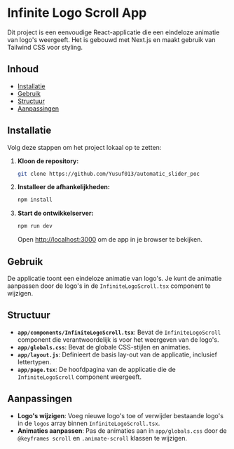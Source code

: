 # Infinite Logo Scroll App

Dit project is een eenvoudige React-applicatie die een eindeloze animatie van logo's weergeeft. Het is gebouwd met Next.js en maakt gebruik van Tailwind CSS voor styling.

## Inhoud

- [Installatie](#installatie)
- [Gebruik](#gebruik)
- [Structuur](#structuur)
- [Aanpassingen](#aanpassingen)

## Installatie

Volg deze stappen om het project lokaal op te zetten:

1. **Kloon de repository:**

   ```bash
   git clone https://github.com/Yusuf013/automatic_slider_poc
   ```

2. **Installeer de afhankelijkheden:**

   ```bash
   npm install
   ```

3. **Start de ontwikkelserver:**

   ```bash
   npm run dev
   ```

   Open [http://localhost:3000](http://localhost:3000) om de app in je browser te bekijken.

## Gebruik

De applicatie toont een eindeloze animatie van logo's. Je kunt de animatie aanpassen door de logo's in de `InfiniteLogoScroll.tsx` component te wijzigen.

## Structuur

- **`app/components/InfiniteLogoScroll.tsx`**: Bevat de `InfiniteLogoScroll` component die verantwoordelijk is voor het weergeven van de logo's.
- **`app/globals.css`**: Bevat de globale CSS-stijlen en animaties.
- **`app/layout.js`**: Definieert de basis lay-out van de applicatie, inclusief lettertypen.
- **`app/page.tsx`**: De hoofdpagina van de applicatie die de `InfiniteLogoScroll` component weergeeft.

## Aanpassingen

- **Logo's wijzigen**: Voeg nieuwe logo's toe of verwijder bestaande logo's in de `logos` array binnen `InfiniteLogoScroll.tsx`.
- **Animaties aanpassen**: Pas de animaties aan in `app/globals.css` door de `@keyframes scroll` en `.animate-scroll` klassen te wijzigen.

